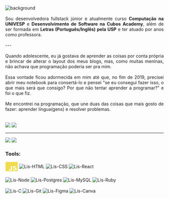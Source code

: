 <img align="center" alt="background" src="https://cdn.wallpapersafari.com/71/12/Geivtk.jpg">

<div align="justify"><br>
Sou desenvolvedora fullstack júnior e atualmente curso <b>Computação na UNIVESP</b> e <b>Desenvolvimento de Software na Cubos Academy</b>, além de ser formada em <b>Letras (Português/Inglês) pela USP</b> e ter atuado por anos como professora. <br><br>
---<br><br>
Quando adolescente, eu já gostava de aprender as coisas por conta própria e brincar de alterar o layout dos meus blogs, mas, como muitas meninas, não achava que programação poderia ser pra mim. <br><br>
Essa vontade ficou adormecida em mim até que, no fim de 2019, precisei abrir meu notebook para consertá-lo e pensei "se eu consegui fazer isso, o que mais será que consigo? Por que não tentar aprender a programar?" e foi o que fiz. <br><br>
Me encontrei na programação, que une duas das coisas que mais gosto de fazer: aprender língua(gens) e resolver problemas.
</div>
<br>
<br>
<div>
  <a href="https://www.linkedin.com/in/lisandre-darioli" target="_blank"><img src="https://img.shields.io/badge/-LinkedIn-%230077B5?style=for-the-badge&logo=linkedin&logoColor=white" target="_blank"></a>
  <a href = "mailto:lisandre.darioli@gmail.com"><img src="https://img.shields.io/badge/Gmail-D14836?style=for-the-badge&logo=gmail&logoColor=white" target="_blank"></a>
</div>

***

<div align="left" style="display: inline_block">
  <img height="180em" src="https://github-readme-stats.vercel.app/api?username=lisdrl&show_icons=true&theme=radical&include_all_commits=true&count_private=true"/>
  <img height="180em" src="https://github-readme-stats.vercel.app/api/top-langs/?username=lisdrl&layout=compact&langs_count=7&theme=radical"/>
</div>

### Tools:
<div style="display: inline_block">
  <img align="center" alt="Lis-Js" height="30" width="40" src="https://raw.githubusercontent.com/devicons/devicon/master/icons/javascript/javascript-plain.svg">
  <img align="center" alt="Lis-HTML" height="30" width="40" src="https://cdn.jsdelivr.net/gh/devicons/devicon/icons/html5/html5-plain-wordmark.svg">
  <img align="center" alt="Lis-CSS" height="30" width="40" src="https://cdn.jsdelivr.net/gh/devicons/devicon/icons/css3/css3-plain-wordmark.svg">
  <img align="center" alt="Lis-React" height="30" width="40" src="https://cdn.jsdelivr.net/gh/devicons/devicon/icons/react/react-original-wordmark.svg"><br><br>
  <img align="center" alt="Lis-Node" height="30" width="40" src="https://cdn.jsdelivr.net/gh/devicons/devicon/icons/nodejs/nodejs-plain-wordmark.svg">
  <img align="center" alt="Lis-Postgres" height="30" width="40" src="https://cdn.jsdelivr.net/gh/devicons/devicon/icons/postgresql/postgresql-plain-wordmark.svg">
  <img align="center" alt="Lis-MySQL" height="30" width="40" src="https://cdn.jsdelivr.net/gh/devicons/devicon/icons/mysql/mysql-original-wordmark.svg">
  <img align="center" alt="Lis-Ruby" height="30" width="40" src="https://cdn.jsdelivr.net/gh/devicons/devicon/icons/ruby/ruby-plain-wordmark.svg"><br><br>
  <img align="center" alt="Lis-C" height="30" width="40" src="https://cdn.jsdelivr.net/gh/devicons/devicon/icons/c/c-original.svg">
  <img align="center" alt="Lis-Git" height="30" width="40" src="https://cdn.jsdelivr.net/gh/devicons/devicon/icons/git/git-plain-wordmark.svg"> 
  <img align="center" alt="Lis-Figma" height="30" width="40" src="https://cdn.jsdelivr.net/gh/devicons/devicon/icons/figma/figma-original.svg">  
  <img align="center" alt="Lis-Canva" height="30" width="40" src="https://cdn.jsdelivr.net/gh/devicons/devicon/icons/canva/canva-original.svg">
</div>  

<br>
